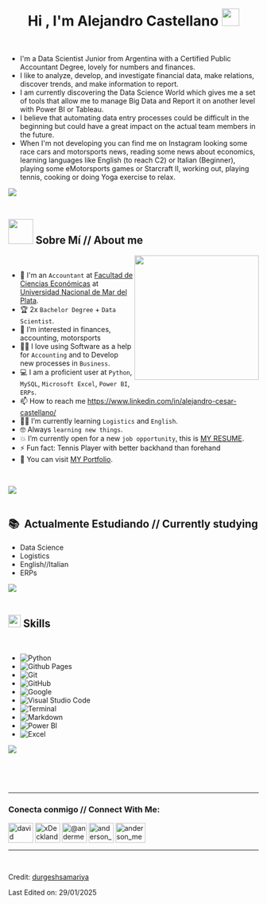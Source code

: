 <h1 align="center"><b>Hi , I'm Alejandro Castellano </b><img src="https://media.giphy.com/media/hvRJCLFzcasrR4ia7z/giphy.gif" width="35"></h1>

<br>



<p align="left">

- I'm a Data Scientist Junior from Argentina with a Certified Public Accountant Degree, lovely for numbers and finances.
- I like to analyze, develop, and investigate financial data, make relations, discover trends, and make information to report.
- I am currently discovering the Data Science World which gives me a set of tools that allow me to manage Big Data and Report it on another level with Power BI or Tableau.
- I believe that automating data entry processes could be difficult in the beginning but could have a great impact on the actual team members in the future.
- When I'm not developing you can find me on Instagram looking some race cars and motorsports news, reading some news about economics, learning languages like English (to reach C2) or Italian (Beginner),
playing some eMotorsports games or Starcraft II, working out, playing tennis, cooking or doing Yoga exercise to relax.

<img src="https://user-images.githubusercontent.com/73097560/115834477-dbab4500-a447-11eb-908a-139a6edaec5c.gif"><br><br>

<div>


## <picture><img src = "https://github.com/7oSkaaa/7oSkaaa/blob/main/Images/about_me.gif?raw=true" width = 50px></picture> Sobre Mí // About me

<picture> <img align="right" src="https://github.com/7oSkaaa/7oSkaaa/blob/main/Images/Right_Side.gif?raw=true" width = 250px></picture>

<br>

- :school: I'm an `Accountant` at [Facultad de Ciencias Económicas](https://eco.mdp.edu.ar/) at [Universidad Nacional de Mar del Plata](https://www.mdp.edu.ar/).
- :trophy: 2x `Bachelor Degree` + `Data Scientist`.
- 👀 I’m interested in finances, accounting, motorsports
- :technologist: I love using Software as a help for `Accounting` and to Develop new processes in `Business`.
- :computer: I am a proficient user at `Python`, `MySQL`, `Microsoft Excel`, `Power BI`, `ERPs`.
- 📫 How to reach me https://www.linkedin.com/in/alejandro-cesar-castellano/
- :student: I’m currently learning `Logistics` and `English`.
- :nerd_face: Always `learning new things`.
- :boom: I’m currently open for a new `job opportunity`, this is [MY RESUME](https://drive.google.com/file/d/1EF4_HpP6yjKx0YxZRdQ9mPFX4BUIr7Q7/view).
- ⚡ Fun fact: Tennis Player with better backhand than forehand
- :thinking: You can visit [MY Portfolio](https://cutt.ly/Ahmed_Hossam_Website).
<br>

<img src="https://user-images.githubusercontent.com/73097560/115834477-dbab4500-a447-11eb-908a-139a6edaec5c.gif"><br><br>

<div>

  ## 📚 &nbsp;Actualmente Estudiando // Currently studying

  - Data Science
  - Logistics
  - English//Italian
  - ERPs

<img src="https://user-images.githubusercontent.com/73097560/115834477-dbab4500-a447-11eb-908a-139a6edaec5c.gif"><br><br>

<div>


## <img src="https://media2.giphy.com/media/QssGEmpkyEOhBCb7e1/giphy.gif?cid=ecf05e47a0n3gi1bfqntqmob8g9aid1oyj2wr3ds3mg700bl&rid=giphy.gif" width ="25"><b> Skills</b>
<br>

<p align="center">

-    ![Python](https://img.shields.io/badge/Python%20-%2314354C.svg?style=for-the-badge&logo=python&logoColor=white)
-    ![Github Pages](https://img.shields.io/badge/GitHub%20Pages-%23327FC7.svg?style=for-the-badge&logo=github&logoColor=white)
-    ![Git](https://img.shields.io/badge/git-%23F05033.svg?style=for-the-badge&logo=git&logoColor=white)
-    ![GitHub](https://img.shields.io/badge/github-%23121011.svg?style=for-the-badge&logo=github&logoColor=white)
-    ![Google](https://img.shields.io/badge/google-%234285F4.svg?style=for-the-badge&logo=google&logoColor=white)
-    ![Visual Studio Code](https://img.shields.io/badge/Visual%20Studio%20Code-0078d7.svg?style=for-the-badge&logo=visual-studio-code&logoColor=white)
-    ![Terminal](https://img.shields.io/badge/Terminal-%23054020?style=for-the-badge&logo=gnu-bash&logoColor=white)
-    ![Markdown](https://img.shields.io/badge/markdown-%23000000.svg?style=for-the-badge&logo=markdown&logoColor=white)   
-    ![Power BI](https://img.shields.io/badge/Power%20BI-%23F2C94C.svg?style=for-the-badge&logo=powerbi&logoColor=white)
-    ![Excel](https://img.shields.io/badge/Excel-%2300A400.svg?style=for-the-badge&logo=microsoft-excel&logoColor=white)

<img src="https://user-images.githubusercontent.com/73097560/115834477-dbab4500-a447-11eb-908a-139a6edaec5c.gif"><br><br>

<br>
<br>

-----

<!-- CONTACTO -->
<h3 align="left">Conecta conmigo // Connect With Me:</h3>
<p align="left">
<a href="https://www.linkedin.com/in/alejandro-cesar-castellano/" target="blank"><img align="center" src="https://raw.githubusercontent.com/rahuldkjain/github-profile-readme-generator/master/src/images/icons/Social/linked-in-alt.svg" alt="david mendoza ramos" height="40" width="50" /></a>
<a href="https://discordapp.com/users/1199157421608796251" target="blank"><img align="center" src="https://raw.githubusercontent.com/rahuldkjain/github-profile-readme-generator/master/src/images/icons/Social/discord.svg" alt="xDeckland#0872" height="40" width="50" /></a>
<a href="https://x.com/ACCastellano" target="blank"><img align="center" src="https://raw.githubusercontent.com/rahuldkjain/github-profile-readme-generator/master/src/images/icons/Social/twitter.svg" alt="@andermendoza" height="40" width="50" /></a>
<a href="https://www.instagram.com/alee.castellano/" target="blank"><img align="center" src="https://raw.githubusercontent.com/rahuldkjain/github-profile-readme-generator/master/src/images/icons/Social/instagram.svg" alt="anderson_mend53" height="40" width="50" /></a>
<a href="mailto:alejandrocesarcastellano@gmail.com"><img align="center" src="https://th.bing.com/th/id/OIP.1uvZuuX1Tu0NcoQOG2EkkgHaDt?rs=1&pid=ImgDetMain" alt="anderson_mend53" height="40" width="60" /></a>
<a </a>

</p>

---

<br>

Credit: [durgeshsamariya](https://github.com/durgeshsamariya/awesome-github-profile-readme-templates/tree/master/templates)

Last Edited on: 29/01/2025
